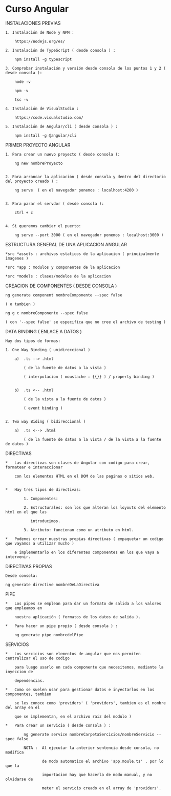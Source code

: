 # Curso Angular

INSTALACIONES PREVIAS

    1. Instalación de Node y NPM :

        https://nodejs.org/es/

    2. Instalación de TypeScript ( desde consola ) :

        npm install -g typescript

    3. Comprobar instalación y versión desde consola de los puntos 1 y 2 ( desde consola ):

        node -v

        npm -v

        tsc -v

    4. Instalación de VisualStudio :

        https://code.visualstudio.com/

    5. Instalación de Angular/cli ( desde consola ) :

        npm install -g @angular/cli

PRIMER PROYECTO ANGULAR


    1. Para crear un nuevo proyecto ( desde consola ):

        ng new nombreProyecto


    2. Para arrancar la aplicación ( desde consola y dentro del directorio del proyecto creado ) :

        ng serve  ( en el navegador ponemos : localhost:4200 )   


    3. Para parar el servdor ( desde consola ): 

        ctrl + c


    4. Si queremos cambiar el puerto: 

        ng serve --port 3000 ( en el navegador ponemos : localhost:3000 )   


ESTRUCTURA GENERAL DE UNA APLICACION ANGULAR

    *src *assets : archivos estaticos de la aplicacion ( principalmente imagenes )

    *src *app : modulos y componentes de la aplicacion

    *src *models : clases/modelos de la aplicacion

CREACION DE COMPONENTES ( DESDE CONSOLA ) 

    ng generate component nombreComponente --spec false

    ( o tambien )

    ng g c nombreComponente --spec false

    ( con '--spec false' se especifica que no cree el archivo de testing )

DATA BINDING ( ENLACE A DATOS )

    Hay dos tipos de formas:

    1. One Way Binding ( unidireccional )

        a)  .ts --> .html 

            ( de la fuente de datos a la vista )

            ( interpolacion ( moustache : {{}} ) / property binding )


        b)  .ts <-- .html

            ( de la vista a la fuente de datos )

            ( event binding )


    2. Two way Biding ( bidireccional )

        a)  .ts <--> .html

            ( de la fuente de datos a la vista / de la vista a la fuente de datos )

DIRECTIVAS

    *   Las directivas son clases de Angular con codigo para crear, formatear e interaccionar

        con los elementos HTML en el DOM de las paginas o sitios web.


    *   Hay tres tipos de directivas:

            1. Componentes: 

            2. Estructurales: son los que alteran los loyouts del elemento html en el que las

               introducimos.

            3. Atributo: funcionan como un atributo en html.

    *   Podemos crrear nuestras propias directivas ( empaquetar un codigo que vayamos a utilizar mucho )
    
        e implementarlo en los diferentes componentes en los que vaya a intervenir.

DIRECTIVAS PROPIAS

    Desde consola:

    ng generate directive nombreDeLaDirectiva

PIPE

    *   Los pipes se emplean para dar un formato de salida a los valores que empleamos en 
    
        nuestra aplicación ( formatos de los datos de salida ).

    *   Para hacer un pipe propio ( desde consola ) : 

        ng generate pipe nombredelPipe

SERVICIOS

    *   Los sercicios son elementos de angular que nos permiten centralizar el uso de codigo 

        para luego usarlo en cada componente que necesitemos, mediante la inyeccion de 

        dependencias.

    *   Como se suelen usar para gestionar datos e inyectarlos en los componentes, tambien

        se les conoce como 'providers' ( 'providers', tambien es el nombre del array en el
        
        que se implementan, en el archivo raiz del modulo )

    *   Para crear un servicio ( desde consola ) :

            ng generate service nombreCarpetaSercicios/nombreServicio --spec false

            NOTA :  Al ejecutar la anterior sentencia desde consola, no modifica

                    de modo automatico el archivo 'app.moule.ts' , por lo que la 

                    importacion hay que hacerla de modo manual, y no olvidarse de 
                    
                    meter el servicio creado en el array de 'providers'.